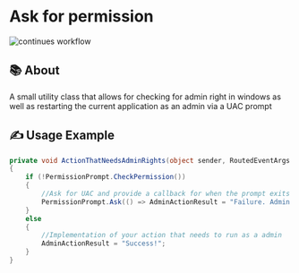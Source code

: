 ﻿# Ask for permission
![continues workflow](https://github.com/yorschor/AskForPermission/actions/workflows/continuous.yml/badge.svg?branch=trunk)
## 📚 About 
A small utility class that allows for checking for admin right in windows as well as restarting the current application as an admin via a UAC prompt

## ✍ Usage Example
````csharp
private void ActionThatNeedsAdminRights(object sender, RoutedEventArgs e)
{
    if (!PermissionPrompt.CheckPermission())
    {
        //Ask for UAC and provide a callback for when the prompt exits without success. (e.g. User select no)
        PermissionPrompt.Ask(() => AdminActionResult = "Failure. Admin Prompt says no!");
    }
    else
    {
        //Implementation of your action that needs to run as a admin
        AdminActionResult = "Success!";
    }
}
````
